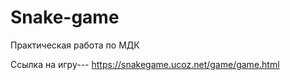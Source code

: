 # Snake-game
Практическая работа по МДК

Ссылка на игру---
https://snakegame.ucoz.net/game/game.html
